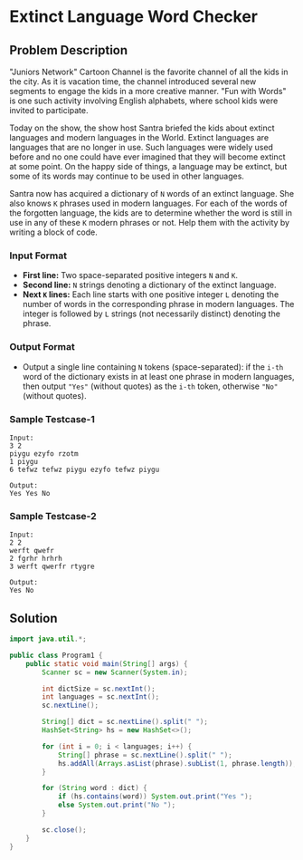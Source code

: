 # Extinct Language Word Checker

## Problem Description

"Juniors Network" Cartoon Channel is the favorite channel of all the kids in the city. As it is vacation time, the channel introduced several new segments to engage the kids in a more creative manner. "Fun with Words" is one such activity involving English alphabets, where school kids were invited to participate.

Today on the show, the show host Santra briefed the kids about extinct languages and modern languages in the World. Extinct languages are languages that are no longer in use. Such languages were widely used before and no one could have ever imagined that they will become extinct at some point. On the happy side of things, a language may be extinct, but some of its words may continue to be used in other languages.

Santra now has acquired a dictionary of `N` words of an extinct language. She also knows `K` phrases used in modern languages. For each of the words of the forgotten language, the kids are to determine whether the word is still in use in any of these `K` modern phrases or not. Help them with the activity by writing a block of code.

### Input Format
- **First line:** Two space-separated positive integers `N` and `K`.
- **Second line:** `N` strings denoting a dictionary of the extinct language.
- **Next `K` lines:** Each line starts with one positive integer `L` denoting the number of words in the corresponding phrase in modern languages. The integer is followed by `L` strings (not necessarily distinct) denoting the phrase.

### Output Format
- Output a single line containing `N` tokens (space-separated): if the `i-th` word of the dictionary exists in at least one phrase in modern languages, then output `"Yes"` (without quotes) as the `i-th` token, otherwise `"No"` (without quotes).

### Sample Testcase-1
```
Input:
3 2
piygu ezyfo rzotm
1 piygu
6 tefwz tefwz piygu ezyfo tefwz piygu

Output:
Yes Yes No
```

### Sample Testcase-2
```
Input:
2 2
werft qwefr
2 fgrhr hrhrh
3 werft qwerfr rtygre

Output:
Yes No
```

## Solution

```java
import java.util.*;

public class Program1 {
    public static void main(String[] args) {
        Scanner sc = new Scanner(System.in);

        int dictSize = sc.nextInt();
        int languages = sc.nextInt();
        sc.nextLine();

        String[] dict = sc.nextLine().split(" ");
        HashSet<String> hs = new HashSet<>();

        for (int i = 0; i < languages; i++) {
            String[] phrase = sc.nextLine().split(" ");
            hs.addAll(Arrays.asList(phrase).subList(1, phrase.length));
        }

        for (String word : dict) {
            if (hs.contains(word)) System.out.print("Yes ");
            else System.out.print("No ");
        }

        sc.close();
    }
}
```